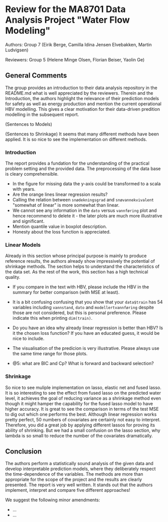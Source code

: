 # Review for the MA8701 Data Analysis Project "Water Flow Modeling"

Authors: Group 7 (Eirik Berge, Camilla Idina Jensen Elvebakken, Martin Ludvigsen)

Reviewers: Group 5 (Helene Minge Olsen, Florian Beiser, Yaolin Ge)

## General Comments

The group provides an introduction to their data analysis repository in the README.md what is well appreciated by the reviewers. Therein and the Introduction, the authors highlight the relevance of their prediction models for safety as well as energy production and mention the current operational HBV modelling. This gives a clear motivation for their data-driven predition modelling in the subsequent report. 

(Sentences to Models)

(Sentences to Shrinkage)
It seems that many different methods have been applied. It is so nice to see the implementation on different methods. 

### Introduction

The report provides a fundation for the understanding of the practical problem setting and the provided data. The preprocessing of the data base is cleary comprehensible. 

- In the figure for missing data the y-axis could be transformed to a scala with years. 
- Are the orange lines linear regression results?
- Calling the relation between `snødekningsgrad` and `snøvannekvivalent` "somewhat of linear" is more somewhat than linear.
- We cannot see any information in the `dato` versus `vannføring` plot and hence recommend to delete it - the later plots are much more illustrative and significant.
- Mention quantile value in boxplot description. 
- Honesty about the loss function is appreciated.


### Linear Models

Already in this section whose principal purpose is mainly to produce reference results, the authors already show impressively the potential of shrinkage methods. The section helps to understand the characteristics of the data set. As the rest of the work, this section has a high technical quality.

- If you compare in the text with HBV, please include the HBV in the summary for better comparison (with MSE at least). 
- It is a bit confusing confusing that you show that your `data$train` has 54 variables including `vannstand`, `dato` and `modellertvannføring` despite those are not considered, but this is personal preference. Please indicate this when printing `dim(train)`. 
- Do you have an idea why already linear regression is better than HBV? Is it the chosen loss function? If you have an educated guess, it would be nice to include. 
- The visualisation of the predicion is very illustrative. Please always use the same time range for those plots. 

- @5: what are BIC and Cp? What is forward and backward selection?




### Shrinkage
So nice to see muliple implementation on lasso, elastic net and fused lasso. It is so interesting to see the effect from fused lasso on the predicted water level, it achieves the goal of reducing variance as a shrinkage method even though it might hamper the capability for the fused lasso model to have higher accuracy. It is great to see the comparison in terms of the test MSE to dig out which one performs the best. Although linear regression works pretty perfect, 50 numbers of covariates are certainly not easy to interpret. Therefore, you did a great job by applying different lassos for proving its ability of shrinking. But we had a small confusion on the lasso section, why lambda is so small to reduce the number of the covariates dramatically. 



## Conclusion

The authors perform a statistically sound analysis of the given data and develop interpretable prediction models, where they deliberately respect the time-dependence of the variables. The methods are more than appropriate for the scope of the project and the results are clearly presented. The report is very well written. It stands out that the authors implement, interpret and compare five different approaches!

We suggest the following minor amendments:
- ...
- ...